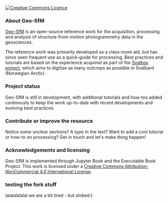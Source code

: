 <a rel="license" href="http://creativecommons.org/licenses/by-nc/4.0/"><img alt="Creative Commons Licence" style="border-width:0" src="https://i.creativecommons.org/l/by-nc/4.0/88x31.png" /></a>

### About Geo-SfM
[Geo-SfM](https://unisvalbard.github.io/Geo-SfM/landing-page.html) is an open-source reference work for the acquisition, processing and analysis of structure-from-motion photogrammetry data in the geosciences.

The reference work was primarily developed as a class-room aid, but has since seen frequent use as a quick-guide for processing.
Best practices and tutorials are based on the experience acquired as part of the [Svalbox project](https://svalbox.no), which aims to digitize as many outcrops as possible in Svalbard (Norwegian Arctic).

### Project status
Geo-SfM is still in development, with additional tutorials and how-tos added continously to keep the work up-to-date with recent developments and evolving best practices.

### Contribute or improve the resource
Notice some unclear sections? A typo in the text? Want to add a cool tutorial or how-to on processing? Get in touch and let's make thing happen!

### Acknowledgements and licensing
Geo-SfM is implemented through Jupyter Book and the Executable Book Project.
This work is licensed under a <a rel="license" href="http://creativecommons.org/licenses/by-nc/4.0/">Creative Commons Attribution-NonCommercial 4.0 International License</a>.

### testing the fork stuff
lalalalalalal we are a bit tired - but stoked:)
